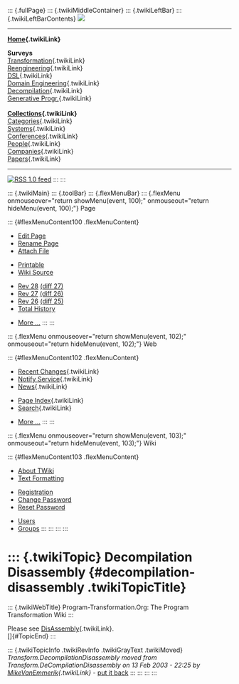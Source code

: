 ::: {.fullPage}
::: {.twikiMiddleContainer}
::: {.twikiLeftBar}
::: {.twikiLeftBarContents}
![](../pub/transformation.gif)

------------------------------------------------------------------------

**[Home](WebHome){.twikiLink}**

**Surveys**\
[Transformation](ProgramTransformation){.twikiLink}\
[Reengineering](ReengineeringWiki){.twikiLink}\
[DSL](DomainSpecificLanguages){.twikiLink}\
[Domain Engineering](DomainEngineering){.twikiLink}\
[Decompilation](DeCompilation){.twikiLink}\
[Generative Progr.](GenerativeProgrammingWiki){.twikiLink}\
\
**[Collections](CategoryCollection){.twikiLink}**\
[Categories](CategoryCategory){.twikiLink}\
[Systems](TransformationSystems){.twikiLink}\
[Conferences](TransformationConferences){.twikiLink}\
[People](TransformationPeople){.twikiLink}\
[Companies](TransformationCompanies){.twikiLink}\
[Papers](CategoryPaper){.twikiLink}

------------------------------------------------------------------------

[![](../pub/rss.gif "RSS 1.0 feed")](WebRss@skin=rss)
:::
:::

::: {.twikiMain}
::: {.toolBar}
::: {.flexMenuBar}
::: {.flexMenu onmouseover="return showMenu(event, 100);" onmouseout="return hideMenu(event, 100);"}
Page

::: {#flexMenuContent100 .flexMenuContent}
-   [Edit
    Page](http://www.program-transformation.org/edit/Transform/DecompilationDisassembly?t=1536826457)
-   [Rename
    Page](http://www.program-transformation.org/rename/Transform/DecompilationDisassembly)
-   [Attach
    File](http://www.program-transformation.org/attach/Transform/DecompilationDisassembly)

<!-- -->

-   [Printable](http://www.program-transformation.org/view/Transform/DecompilationDisassembly?skin=print.pattern)
-   [Wiki
    Source](http://www.program-transformation.org/view/Transform/DecompilationDisassembly?skin=text&raw=on&contenttype=text/plain)

<!-- -->

-   [Rev
    28](http://www.program-transformation.org/view/Transform/DecompilationDisassembly?rev=1.28)
    [(diff 27)](http://www.program-transformation.org/rdiff/Transform/DecompilationDisassembly?rev1=1.28&rev2=1.27)
-   [Rev
    27](http://www.program-transformation.org/view/Transform/DecompilationDisassembly?rev=1.27)
    [(diff 26)](http://www.program-transformation.org/rdiff/Transform/DecompilationDisassembly?rev1=1.27&rev2=1.26)
-   [Rev
    26](http://www.program-transformation.org/view/Transform/DecompilationDisassembly?rev=1.26)
    [(diff 25)](http://www.program-transformation.org/rdiff/Transform/DecompilationDisassembly?rev1=1.26&rev2=1.25)
-   [Total
    History](http://www.program-transformation.org/rdiff/Transform/DecompilationDisassembly)

<!-- -->

-   [More
    \...](http://www.program-transformation.org/oops/Transform/DecompilationDisassembly?template=oopsmore&param1=1.28&param2=1.28)
:::
:::

::: {.flexMenu onmouseover="return showMenu(event, 102);" onmouseout="return hideMenu(event, 102);"}
Web

::: {#flexMenuContent102 .flexMenuContent}
-   [Recent Changes](WebChanges){.twikiLink}
-   [Notify Service](WebNotify){.twikiLink}
-   [News](WebNews){.twikiLink}

<!-- -->

-   [Page Index](WebIndex){.twikiLink}
-   [Search](WebSearch){.twikiLink}

<!-- -->

-   [More
    \...](http://www.program-transformation.org/oops/Transform/DecompilationDisassembly?template=oopsmore&param1=1.28&param2=1.28)
:::
:::

::: {.flexMenu onmouseover="return showMenu(event, 103);" onmouseout="return hideMenu(event, 103);"}
Wiki

::: {#flexMenuContent103 .flexMenuContent}
-   [About
    TWiki](http://www.program-transformation.org/view/TWiki/WebHome)
-   [Text
    Formatting](http://www.program-transformation.org/view/TWiki/TextFormattingRules)

<!-- -->

-   [Registration](http://www.program-transformation.org/view/TWiki/TWikiRegistration)
-   [Change
    Password](http://www.program-transformation.org/view/TWiki/ChangePassword)
-   [Reset
    Password](http://www.program-transformation.org/view/TWiki/ResetPassword)

<!-- -->

-   [Users](http://www.program-transformation.org/view/Main/TWikiUsers)
-   [Groups](http://www.program-transformation.org/view/Main/TWikiGroups)
:::
:::
:::
:::

::: {.twikiTopic}
Decompilation Disassembly {#decompilation-disassembly .twikiTopicTitle}
=========================

::: {.twikiWebTitle}
Program-Transformation.Org: The Program Transformation Wiki
:::

Please see [DisAssembly](DisAssembly){.twikiLink}.\
[]{#TopicEnd}
:::

::: {.twikiTopicInfo .twikiRevInfo .twikiGrayText .twikiMoved}
*Transform.DecompilationDisassembly moved from
Transform.DeCompilationDisassembly on 13 Feb 2003 - 22:25 by
[MikeVanEmmerik](../Main/MikeVanEmmerik){.twikiLink}* - [put it
back](http://www.program-transformation.org/rename/Transform/DecompilationDisassembly?newweb=Transform&newtopic=DeCompilationDisassembly&confirm=on "Click to move topic back to previous location, with option to change references.")
:::
:::
:::
:::
